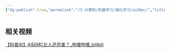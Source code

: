 ```yaml
---
{"dg-publish":true,"permalink":"/3 计算机/机器学习/强化学习/ai玩mc/","title":"ai玩mc"}
---
```



## 相关视频
[【科普向】AI玩MC比人还厉害？\_哔哩哔哩\_bilibili](https://www.bilibili.com/video/BV12h4y1k78B/?spm_id_from=333.1007.tianma.22-4-86.click&vd_source=20cb3e7c6ad3d64f0eb2d763ff005080)